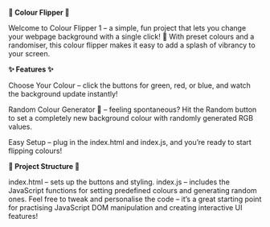 **🎨 Colour Flipper 🎨**

Welcome to Colour Flipper 1 – a simple, fun project that lets you change your webpage background with a single click! 
🌈 With preset colours and a randomiser, this colour flipper makes it easy to add a splash of vibrancy to your screen.

**✨ Features ✨**

Choose Your Colour – click the buttons for green, red, or blue, and watch the background update instantly!

Random Colour Generator 🎲 – feeling spontaneous? Hit the Random button to set a completely new background colour with randomly generated RGB values.

Easy Setup – plug in the index.html and index.js, and you’re ready to start flipping colours!

**📂 Project Structure 📂**

index.html – sets up the buttons and styling.
index.js – includes the JavaScript functions for setting predefined colours and generating random ones.
Feel free to tweak and personalise the code – it’s a great starting point for practising JavaScript DOM manipulation and creating interactive UI features!
